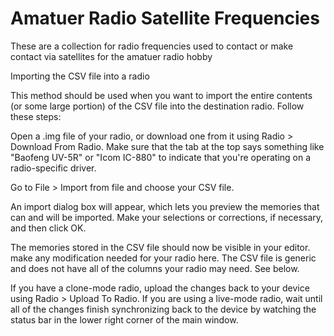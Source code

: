 # Amatuer Radio Satellite Frequencies

These are a collection for radio frequencies used to contact or make contact via satellites for the amatuer radio hobby

Importing the CSV file into a radio  
  
This method should be used when you want to import the entire contents (or some large portion) of the CSV file into the destination radio. Follow these steps:

Open a .img file of your radio, or download one from it using Radio > Download From Radio. 
Make sure that the tab at the top says something like "Baofeng UV-5R" or "Icom IC-880" to indicate that you're operating on a radio-specific driver.

Go to File > Import from file and choose your CSV file.

An import dialog box will appear, which lets you preview the memories that can and will be imported. Make your selections or corrections, if necessary, and then click OK.

The memories stored in the CSV file should now be visible in your editor.
make any modification needed for your radio here. The CSV file is generic and does not have all of the columns your radio may need. See below.

If you have a clone-mode radio, upload the changes back to your device using Radio > Upload To Radio. If you are using a live-mode radio, wait until all of the changes finish synchronizing back to the device by watching the status bar in the lower right corner of the main window.
